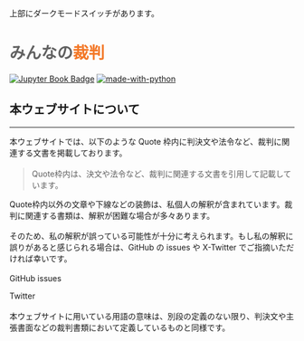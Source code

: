 <p class="top">上部にダークモードスイッチがあります。


# <span style="color: #616161;">みんなの</span><span style="color: #f37726;">裁判</span>

[![Jupyter Book Badge](https://jupyterbook.org/_images/badge.svg)](https://jupyterbook.org)
[![made-with-python](https://img.shields.io/badge/Made%20with-Python-1f425f.svg)](https://www.python.org/)

## 本ウェブサイトについて

---

<p class="idt" style="margin-bottom: 1.2em;">本ウェブサイトでは、以下のような Quote <a href="https://jupyterbook.org/en/stable/reference/cheatsheet.html#quote"><i class="fa-solid fa-up-right-from-square"></i></a> 枠内に判決文や法令など、裁判に関連する文書を掲載しております。

<div class="base">

> <p class="q">Quote枠内は、決文や法令など、裁判に関連する文書を引用して記載しています。

</div>

<p class="idt" style="margin-bottom: 1.2em;">Quote枠内以外の文章や下線などの装飾は、私個人の解釈が含まれています。裁判に関連する書類は、解釈が困難な場合が多々あります。

<p class="idt" style="margin-bottom: 1.2em;">そのため、私の解釈が誤っている可能性が十分に考えられます。もし私の解釈に誤りがあると感じられる場合は、GitHub の issues や X-Twitter でご指摘いただければ幸いです。

<i class="fa-brands fa-github"></i> GitHub issues [<i class="fa-solid fa-up-right-from-square"></i>](https://github.com/fuseimatome/saiban/issues)

<i class="fa-brands fa-twitter"></i> Twitter [<i class="fa-solid fa-up-right-from-square"></i>](https://twitter.com/fuseimatome)

<p class="idt" style="margin-top: 1.2em;">本ウェブサイトに用いている用語の意味は、別段の定義のない限り、判決文や主張書面などの裁判書類において定義しているものと同様です。


